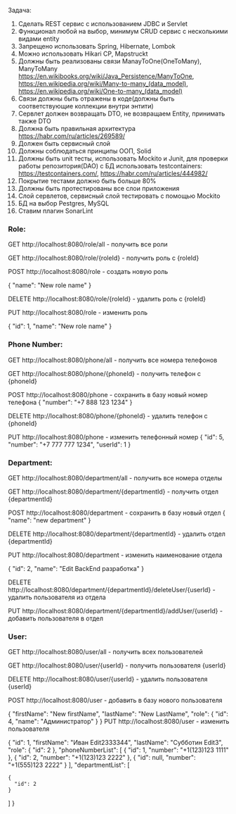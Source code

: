 Задача:

1) Сделать REST сервис с использованием JDBC и Servlet
2) Функционал любой на выбор, минимум CRUD сервис с несколькими видами entity
3) Запрещено использовать Spring, Hibernate, Lombok
4) Можно использовать Hikari CP, Mapstruckt
5) Должны быть реализованы связи ManayToOne(OneToMany),
   ManyToMany https://en.wikibooks.org/wiki/Java_Persistence/ManyToOne, https://en.wikipedia.org/wiki/Many-to-many_(data_model), https://en.wikipedia.org/wiki/One-to-many_(data_model)
6) Связи должны быть отражены в коде(должны быть соответствующие коллекции внутри энтити)
7) Сервлет должен возвращать DTO, не возвращаем Entity, принимать также DTO
8) Должна быть правильная архитектура https://habr.com/ru/articles/269589/
9) Должен быть сервисный слой
10) Должны соблюдаться принципы ООП, Solid
11) Должны быть unit тесты, использовать Mockito и Junit, для проверки работы репозитория(DAO) с БД использовать
    testcontainers: https://testcontainers.com/, https://habr.com/ru/articles/444982/
12) Покрытие тестами должно быть больше 80%
13) Должны быть протестированы все слои приложения
14) Слой сервлетов, сервисный слой тестировать с помощью Mockito
15) БД на выбор Pestgres, MySQL
16) Ставим плагин SonarLint

### Role:

GET http://localhost:8080/role/all - получить все роли

GET http://localhost:8080/role/{roleId} - получить роль с {roleId}

POST http://localhost:8080/role - создать новую роль

{
"name": "New role name"
}

DELETE http://localhost:8080/role/{roleId} - удалить роль с {roleId}

PUT http://localhost:8080/role - изменить роль

{
"id": 1,
"name": "New role name"
}

### Phone Number:

GET http://localhost:8080/phone/all - получить все номера телефонов

GET http://localhost:8080/phone/{phoneId} - получить телефон с {phoneId}

POST http://localhost:8080/phone - сохранить в базу новый номер телефона
{
"number": "+7 888 123 1234"
}

DELETE http://localhost:8080/phone/{phoneId} - удалить телефон с {phoneId}

PUT http://localhost:8080/phone - изменить телефонный номер
{
"id": 5,
"number": "+7 777 777 1234",
"userId": 1
}

### Department:

GET http://localhost:8080/department/all - получить все номера отделы

GET http://localhost:8080/department/{departmentId} - получить отдел {departmentId}

POST http://localhost:8080/department - сохранить в базу новый отдел
{
"name": "new department"
}

DELETE http://localhost:8080/department/{departmentId} - удалить отдел {departmentId}

PUT http://localhost:8080/department - изменить наименование отдела

{
"id": 2,
"name": "Edit BackEnd разработка"
}

DELETE http://localhost:8080/department/{departmentId}/deleteUser/{userId} - удалить пользователя из отдела

PUT http://localhost:8080/department/{departmentId}/addUser/{userId} - добавить пользователя в отдел

### User:

GET http://localhost:8080/user/all - получить всех пользователей

GET http://localhost:8080/user/{userId} - получить пользователя {userId}

DELETE http://localhost:8080/user/{userId} - удалить пользователя {userId}

POST http://localhost:8080/user - добавить в базу нового пользователя

{
"firstName": "New firstName",
"lastName": "New LastName",
"role": {
"id": 4,
"name": "Администратор"
}
}
PUT http://localhost:8080/user - изменить пользователя

{
"id": 1,
"firstName": "Иван Edit2333344",
"lastName": "Субботин Edit3",
"role": {
"id": 2
},
"phoneNumberList": [
{
"id": 1,
"number": "+1(123)123 1111"
},
{
"id": 2,
"number": "+1(123)123 2222"
},
{
"id": null,
"number": "+1(555)123 2222"
}
],
"departmentList": [

    {
      "id": 2
    }

]
}

